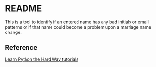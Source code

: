 # README

This is a tool to identify if an entered name has any bad initials or email patterns
or if that name could become a problem upon a marriage name change.

## Reference

[Learn Python the Hard Way tutorials](http://learnpythonthehardway.org/book/ex51.html)